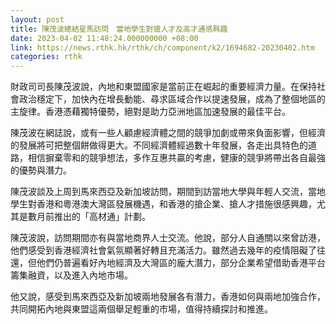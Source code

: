 ```yaml
---
layout: post
title: 陳茂波總結星馬訪問　當地學生對搶人才及高才通感興趣
date: 2023-04-02 11:48:24.000000000 +08:00
link: https://news.rthk.hk/rthk/ch/component/k2/1694682-20230402.htm
categories: rthk
---
```


財政司司長陳茂波說，內地和東盟國家是當前正在崛起的重要經濟力量。在保持社會政治穩定下，加快內在增長動能、尋求區域合作以提速發展，成為了整個地區的主旋律。香港憑藉獨特優勢，絕對是助力亞洲地區加速發展的最佳平台。

陳茂波在網誌說，或有一些人顧慮經濟體之間的競爭加劇或帶來負面影響，但經濟的發展將可把整個餅做得更大。不同經濟體經過數十年發展，各走出具特色的道路，相信摒棄零和的競爭想法，多作互惠共贏的考慮，健康的競爭將帶出各自最強的優勢與潛力。

陳茂波談及上周到馬來西亞及新加坡訪問，期間到訪當地大學與年輕人交流，當地學生對香港和粵港澳大灣區發展機遇，和香港的搶企業、搶人才措施很感興趣，尤其是數月前推出的「高材通」計劃。

陳茂波說，訪問期間亦有與當地商界人士交流。他說，部分人自通關以來曾訪港，他們感受到香港經濟社會氣氛顯著好轉且充滿活力。雖然過去幾年的疫情阻礙了往還，但他們仍普遍看好內地經濟及大灣區的龐大潛力，部分企業希望借助香港平台籌集融資，以及進入內地市場。

他又說，感受到馬來西亞及新加坡兩地發展各有潛力，香港如何與兩地加強合作，共同開拓內地與東盟這兩個舉足輕重的市場，值得持續探討和推進。

